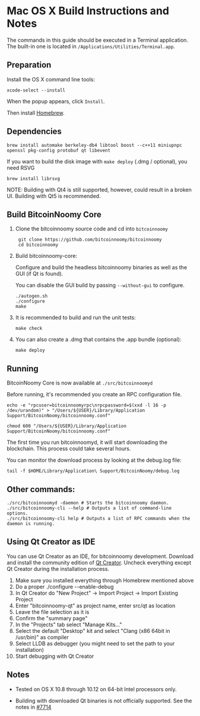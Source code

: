 Mac OS X Build Instructions and Notes
====================================
The commands in this guide should be executed in a Terminal application.
The built-in one is located in `/Applications/Utilities/Terminal.app`.

Preparation
-----------
Install the OS X command line tools:

`xcode-select --install`

When the popup appears, click `Install`.

Then install [Homebrew](https://brew.sh).

Dependencies
----------------------

    brew install automake berkeley-db4 libtool boost --c++11 miniupnpc openssl pkg-config protobuf qt libevent

If you want to build the disk image with `make deploy` (.dmg / optional), you need RSVG

    brew install librsvg

NOTE: Building with Qt4 is still supported, however, could result in a broken UI. Building with Qt5 is recommended.

Build BitcoinNoomy Core
------------------------

1. Clone the bitcoinnoomy source code and cd into `bitcoinnoomy`

        git clone https://github.com/bitcoinnoomy/bitcoinnoomy
        cd bitcoinnoomy

2.  Build bitcoinnoomy-core:

    Configure and build the headless bitcoinnoomy binaries as well as the GUI (if Qt is found).

    You can disable the GUI build by passing `--without-gui` to configure.

        ./autogen.sh
        ./configure
        make

3.  It is recommended to build and run the unit tests:

        make check

4.  You can also create a .dmg that contains the .app bundle (optional):

        make deploy

Running
-------

BitcoinNoomy Core is now available at `./src/bitcoinnoomyd`

Before running, it's recommended you create an RPC configuration file.

    echo -e "rpcuser=bitcoinnoomyrpc\nrpcpassword=$(xxd -l 16 -p /dev/urandom)" > "/Users/${USER}/Library/Application Support/BitcoinNoomy/bitcoinnoomy.conf"

    chmod 600 "/Users/${USER}/Library/Application Support/BitcoinNoomy/bitcoinnoomy.conf"

The first time you run bitcoinnoomyd, it will start downloading the blockchain. This process could take several hours.

You can monitor the download process by looking at the debug.log file:

    tail -f $HOME/Library/Application\ Support/BitcoinNoomy/debug.log

Other commands:
-------

    ./src/bitcoinnoomyd -daemon # Starts the bitcoinnoomy daemon.
    ./src/bitcoinnoomy-cli --help # Outputs a list of command-line options.
    ./src/bitcoinnoomy-cli help # Outputs a list of RPC commands when the daemon is running.

Using Qt Creator as IDE
------------------------
You can use Qt Creator as an IDE, for bitcoinnoomy development.
Download and install the community edition of [Qt Creator](https://www.qt.io/download/).
Uncheck everything except Qt Creator during the installation process.

1. Make sure you installed everything through Homebrew mentioned above
2. Do a proper ./configure --enable-debug
3. In Qt Creator do "New Project" -> Import Project -> Import Existing Project
4. Enter "bitcoinnoomy-qt" as project name, enter src/qt as location
5. Leave the file selection as it is
6. Confirm the "summary page"
7. In the "Projects" tab select "Manage Kits..."
8. Select the default "Desktop" kit and select "Clang (x86 64bit in /usr/bin)" as compiler
9. Select LLDB as debugger (you might need to set the path to your installation)
10. Start debugging with Qt Creator

Notes
-----

* Tested on OS X 10.8 through 10.12 on 64-bit Intel processors only.

* Building with downloaded Qt binaries is not officially supported. See the notes in [#7714](https://github.com/bitcoinnoomy/bitcoinnoomy/issues/7714)
